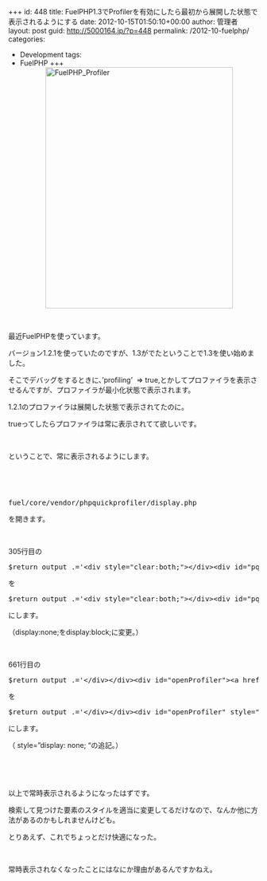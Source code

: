 +++
id: 448
title: FuelPHP1.3でProfilerを有効にしたら最初から展開した状態で表示されるようにする
date: 2012-10-15T01:50:10+00:00
author: 管理者
layout: post
guid: http://5000164.jp/?p=448
permalink: /2012-10-fuelphp/
categories:
  - Development
tags:
  - FuelPHP
+++
[<img style="background-image: none; border-right-width: 0px; padding-left: 0px; padding-right: 0px; display: block; float: none; border-top-width: 0px; border-bottom-width: 0px; margin-left: auto; border-left-width: 0px; margin-right: auto; padding-top: 0px" title="FuelPHP_Profiler" border="0" alt="FuelPHP_Profiler" src="http://5000164.jp/wp-content/uploads/2012/10/FuelPHP_Profiler_thumb.png" width="377" height="484" />](http://5000164.jp/wp-content/uploads/2012/10/FuelPHP_Profiler.png) 

&nbsp; 

最近FuelPHPを使っています。 

バージョン1.2.1を使っていたのですが、1.3がでたということで1.3を使い始めました。 

そこでデバッグをするときに、&#8217;profiling&#8217;&nbsp; => true,とかしてプロファイラを表示させるんですが、プロファイラが最小化状態で表示されます。 

1.2.1のプロファイラは展開した状態で表示されてたのに。 

trueってしたらプロファイラは常に表示されてて欲しいです。 

&nbsp; 

ということで、常に表示されるようにします。 

&nbsp; 

&nbsp; 

<pre class="brush: plain; gutter: false; title: ; notranslate" title="">fuel/core/vendor/phpquickprofiler/display.php</pre>

を開きます。 

&nbsp; 

305行目の 

<pre class="brush: php; first-line: 305; html-script: true; title: ; notranslate" title="">$return_output .='&lt;div style="clear:both;"&gt;&lt;/div&gt;&lt;div id="pqp-container" class="pQp tallDetails" style="display:none;position:inherit;"&gt;';</pre>

を 

<pre class="brush: php; first-line: 305; html-script: true; title: ; notranslate" title="">$return_output .='&lt;div style="clear:both;"&gt;&lt;/div&gt;&lt;div id="pqp-container" class="pQp tallDetails" style="display:block;position:inherit;"&gt;';</pre>

にします。 

（display:none;をdisplay:block;に変更。） 

&nbsp; 

661行目の 

<pre class="brush: php; first-line: 661; html-script: true; title: ; notranslate" title="">$return_output .='&lt;/div&gt;&lt;/div&gt;&lt;div id="openProfiler"&gt;&lt;a href="#" onclick="openProfiler();return false" title="Open Code Profiler"&gt;Code Profiler&lt;/a&gt;&lt;/div&gt;';</pre>

を 

<pre class="brush: php; first-line: 661; html-script: true; title: ; notranslate" title="">$return_output .='&lt;/div&gt;&lt;/div&gt;&lt;div id="openProfiler" style="display: none; "&gt;&lt;a href="#" onclick="openProfiler();return false" title="Open Code Profiler"&gt;Code Profiler&lt;/a&gt;&lt;/div&gt;';</pre>

にします。 

（ style=&#8221;display: none; &#8220;の追記。） 

&nbsp; 

&nbsp; 

以上で常時表示されるようになったはずです。 

検索して見つけた要素のスタイルを適当に変更してるだけなので、なんか他に方法があるのかもしれませんけども。 

とりあえず、これでちょっとだけ快適になった。 

&nbsp; 

常時表示されなくなったことにはなにか理由があるんですかねえ。